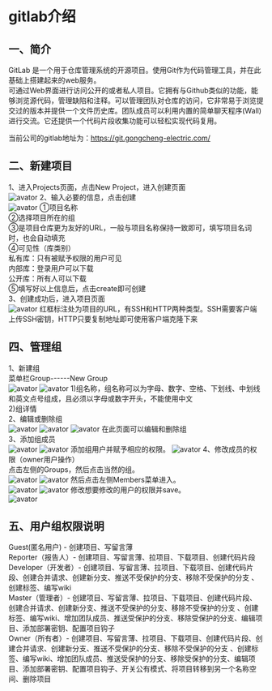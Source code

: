 # gitlab介绍

## 一、简介
  >  
  GitLab 是一个用于仓库管理系统的开源项目。使用Git作为代码管理工具，并在此基础上搭建起来的web服务。  
  可通过Web界面进行访问公开的或者私人项目。它拥有与Github类似的功能，能够浏览源代码，管理缺陷和注释。可以管理团队对仓库的访问，它非常易于浏览提交过的版本并提供一个文件历史库。团队成员可以利用内置的简单聊天程序(Wall)进行交流。它还提供一个代码片段收集功能可以轻松实现代码复用。   

  >  
  当前公司的gitlab地址为：https://git.gongcheng-electric.com/

## 二、新建项目
  >  
  1、进入Projects页面，点击New Project，进入创建页面  
  ![avator](./img/gitlab/projects.jpg)
  2、输入必要的信息，点击创建  
  ![avator](./img/gitlab/create.jpg)
  ➀项目名称  
  ➁选择项目所在的组  
  ➂是项目仓库更为友好的URL，一般与项目名称保持一致即可，填写项目名词时，也会自动填充  
  ➃可见性（库类别）  
  私有库：只有被赋予权限的用户可见  
  内部库：登录用户可以下载  
  公开库：所有人可以下载  
  ➄填写好以上信息后，点击create即可创建  
  3、创建成功后，进入项目页面  
  ![avator](./img/gitlab/homepage.jpg)
  红框标注处为项目的URL，有SSH和HTTP两种类型。SSH需要客户端上传SSH密钥，HTTP只要复制地址即可使用客户端克隆下来   

## 四、管理组
  >  
  1、新建组  
  菜单栏Group------New Group  
  ![avator](./img/gitlab/group-1.jpg)
  ![avator](./img/gitlab/group-2.jpg)
  1)组名称，组名称可以为字母、数字、空格、下划线、中划线和英文点号组成，且必须以字母或数字开头，不能使用中文  
  2)组详情  
  2、编辑或删除组  
  ![avator](./img/gitlab/group-3.jpg)
  ![avator](./img/gitlab/group-4.jpg)
  ![avator](./img/gitlab/group-5.jpg)
  在此页面可以编辑和删除组  
  3、添加组成员  
  ![avator](./img/gitlab/group-6.jpg)
  ![avator](./img/gitlab/group-7.jpg)
  添加组用户并赋予相应的权限。
  ![avator](./img/gitlab/group-8.jpg)
  4、修改成员的权限（owner用户操作）  
  点击左侧的Groups，然后点击当然的组。  
  ![avator](./img/gitlab/group-9.jpg)
  ![avator](./img/gitlab/group-10.jpg)
  然后点击左侧Members菜单进入。  
  ![avator](./img/gitlab/group-11.jpg)
  ![avator](./img/gitlab/group-12.jpg)
  修改想要修改的用户的权限并save。  
  ![avator](./img/gitlab/group-13.jpg)

## 五、用户组权限说明
  >  
  Guest(匿名用户) - 创建项目、写留言薄  
  Reporter（报告人）- 创建项目、写留言薄、拉项目、下载项目、创建代码片段  
  Developer（开发者）- 创建项目、写留言薄、拉项目、下载项目、创建代码片段、创建合并请求、创建新分支、推送不受保护的分支、移除不受保护的分支 、创建标签、编写wiki  
  Master（管理者）- 创建项目、写留言薄、拉项目、下载项目、创建代码片段、创建合并请求、创建新分支、推送不受保护的分支、移除不受保护的分支 、创建标签、编写wiki、增加团队成员、推送受保护的分支、移除受保护的分支、编辑项目、添加部署密钥、配置项目钩子  
  Owner（所有者）- 创建项目、写留言薄、拉项目、下载项目、创建代码片段、创建合并请求、创建新分支、推送不受保护的分支、移除不受保护的分支 、创建标签、编写wiki、增加团队成员、推送受保护的分支、移除受保护的分支、编辑项目、添加部署密钥、配置项目钩子、开关公有模式、将项目转移到另一个名称空间、删除项目
  
  
